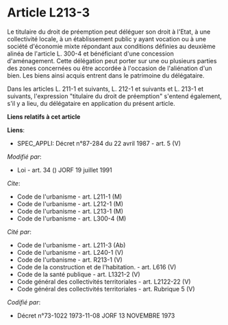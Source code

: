 # Article L213-3

Le titulaire du droit de préemption peut déléguer son droit à l'Etat, à une collectivité locale, à un établissement public y
ayant vocation ou à une société d'économie mixte répondant aux conditions définies au deuxième alinéa de l'article L. 300-4
et bénéficiant d'une concession d'aménagement. Cette délégation peut porter sur une ou plusieurs parties des zones concernées
ou être accordée à l'occasion de l'aliénation d'un bien. Les biens ainsi acquis entrent dans le patrimoine du délégataire.

Dans les articles L. 211-1 et suivants, L. 212-1 et suivants et L. 213-1 et suivants, l'expression "titulaire du droit de
préemption" s'entend également, s'il y a lieu, du délégataire en application du présent article.

**Liens relatifs à cet article**

**Liens**:

  - SPEC_APPLI: Décret n°87-284 du 22 avril 1987 - art. 5 (V)

_Modifié par_:

  - Loi - art. 34 () JORF 19 juillet 1991

_Cite_:

  - Code de l'urbanisme - art. L211-1 (M)
  - Code de l'urbanisme - art. L212-1 (M)
  - Code de l'urbanisme - art. L213-1 (M)
  - Code de l'urbanisme - art. L300-4 (M)

_Cité par_:

  - Code de l'urbanisme - art. L211-3 (Ab)
  - Code de l'urbanisme - art. L240-1 (V)
  - Code de l'urbanisme - art. R213-1 (V)
  - Code de la construction et de l'habitation. - art. L616 (V)
  - Code de la santé publique - art. L1321-2 (V)
  - Code général des collectivités territoriales - art. L2122-22 (V)
  - Code général des collectivités territoriales - art. Rubrique 5 (V)

_Codifié par_:

  - Décret n°73-1022 1973-11-08 JORF 13 NOVEMBRE 1973

